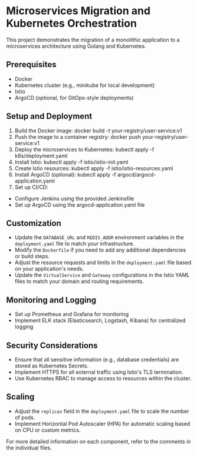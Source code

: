 # Microservices Migration and Kubernetes Orchestration

This project demonstrates the migration of a monolithic application to a microservices architecture using Golang and Kubernetes.

## Prerequisites

- Docker
- Kubernetes cluster (e.g., minikube for local development)
- Istio
- ArgoCD (optional, for GitOps-style deployments)

## Setup and Deployment

1. Build the Docker image: docker build -t your-registry/user-service:v1 
2. Push the image to a container registry: docker push your-registry/user-service:v1
3. Deploy the microservices to Kubernetes: kubectl apply -f k8s/deployment.yaml
4. Install Istio: kubectl apply -f istio/istio-init.yaml
5. Create Istio resources: kubectl apply -f istio/istio-resources.yaml
6. Install ArgoCD (optional): kubectl apply -f argocd/argocd-application.yaml
7. Set up CI/CD:
- Configure Jenkins using the provided Jenkinsfile
- Set up ArgoCD using the argocd-application.yaml file

## Customization

- Update the `DATABASE_URL` and `REDIS_ADDR` environment variables in the `deployment.yaml` file to match your infrastructure.
- Modify the `Dockerfile` if you need to add any additional dependencies or build steps.
- Adjust the resource requests and limits in the `deployment.yaml` file based on your application's needs.
- Update the `VirtualService` and `Gateway` configurations in the Istio YAML files to match your domain and routing requirements.

## Monitoring and Logging

- Set up Prometheus and Grafana for monitoring
- Implement ELK stack (Elasticsearch, Logstash, Kibana) for centralized logging

## Security Considerations

- Ensure that all sensitive information (e.g., database credentials) are stored as Kubernetes Secrets.
- Implement HTTPS for all external traffic using Istio's TLS termination.
- Use Kubernetes RBAC to manage access to resources within the cluster.

## Scaling

- Adjust the `replicas` field in the `deployment.yaml` file to scale the number of pods.
- Implement Horizontal Pod Autoscaler (HPA) for automatic scaling based on CPU or custom metrics.

For more detailed information on each component, refer to the comments in the individual files.